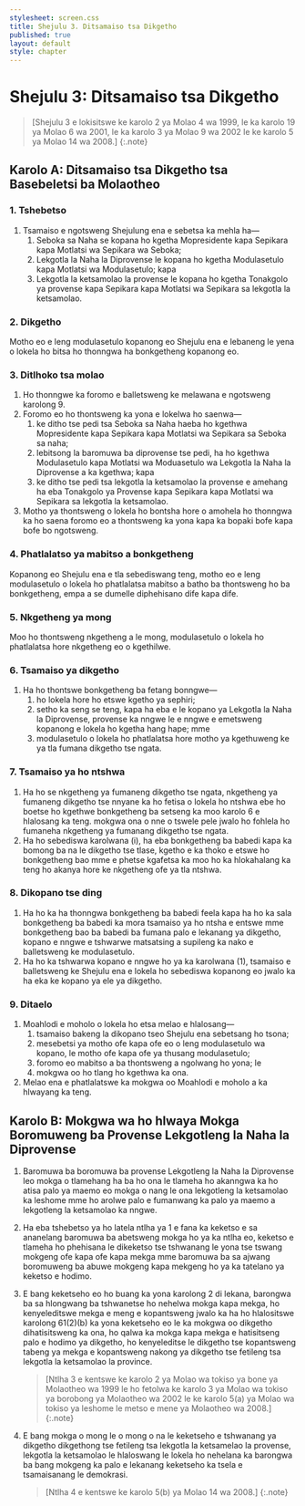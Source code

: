 ```yaml
---
stylesheet: screen.css
title: Shejulu 3. Ditsamaiso tsa Dikgetho
published: true
layout: default
style: chapter
---
```


# Shejulu 3: Ditsamaiso tsa Dikgetho

> [Shejulu 3 e lokisitswe ke karolo 2 ya Molao 4 wa 1999, le ka karolo 19 ya Molao 6 wa 2001, le ka karolo 3 ya Molao 9 wa 2002 le ke karolo 5 ya Molao 14 wa 2008.]
{:.note}

## Karolo A: Ditsamaiso tsa Dikgetho tsa Basebeletsi ba Molaotheo

### 1. Tshebetso

1.	Tsamaiso e ngotsweng Shejulung ena e sebetsa ka mehla ha—
	1.	Seboka sa Naha se kopana ho kgetha Mopresidente kapa Sepikara kapa Motlatsi wa Sepikara wa Seboka;
	1.	Lekgotla la Naha la Diprovense le kopana ho kgetha Modulasetulo kapa Motlatsi wa Modulasetulo; kapa
	1.	Lekgotla la ketsamolao la provense le kopana ho kgetha Tonakgolo ya provense kapa Sepikara kapa Motlatsi wa Sepikara sa lekgotla la ketsamolao.

### 2. Dikgetho

Motho eo e leng modulasetulo kopanong eo Shejulu ena e lebaneng le yena o lokela ho bitsa ho thonngwa ha bonkgetheng kopanong eo.

### 3. Ditlhoko tsa molao

1.	Ho thonngwe ka foromo e balletsweng ke melawana e ngotsweng karolong 9.
1.	Foromo eo ho thontsweng ka yona e lokelwa ho saenwa—
	1.	ke ditho tse pedi tsa Seboka sa Naha haeba ho kgethwa Mopresidente kapa Sepikara kapa Motlatsi wa Sepikara sa Seboka sa naha;
	1.	lebitsong la baromuwa ba diprovense tse pedi, ha ho kgethwa Modulasetulo kapa Motlatsi wa Moduasetulo wa Lekgotla la Naha la Diprovense a ka kgethwa; kapa
	1.	ke ditho tse pedi tsa lekgotla la ketsamolao la provense e amehang ha eba Tonakgolo ya Provense kapa Sepikara kapa Motlatsi wa Sepikara sa lekgotla la ketsamolao.
1.	Motho ya thontsweng o lokela ho bontsha hore o amohela ho thonngwa ka ho saena foromo eo a thontsweng ka yona kapa ka bopaki bofe kapa bofe bo ngotsweng.

### 4. Phatlalatso ya mabitso a bonkgetheng

Kopanong eo Shejulu ena e tla sebediswang teng, motho eo e leng modulasetulo o lokela ho phatlalatsa mabitso a batho ba thontsweng ho ba bonkgetheng, empa a se dumelle diphehisano dife kapa dife.

### 5. Nkgetheng ya mong

Moo ho thontsweng nkgetheng a le mong, modulasetulo o lokela ho phatlalatsa hore nkgetheng eo o kgethilwe.

### 6. Tsamaiso ya dikgetho

1.	Ha ho thontswe bonkgetheng ba fetang bonngwe—
	1.	ho lokela hore ho etswe kgetho ya sephiri;
	1.	setho ka seng se teng, kapa ha eba e le kopano ya Lekgotla la Naha la Diprovense, provense ka nngwe le e nngwe e emetsweng kopanong e lokela ho kgetha hang hape; mme
	1.	modulasetulo o lokela ho phatlalatsa hore motho ya kgethuweng ke ya tla fumana dikgetho tse ngata.

### 7. Tsamaiso ya ho ntshwa

1.	Ha ho se nkgetheng ya fumaneng dikgetho tse ngata, nkgetheng ya fumaneng dikgetho tse nnyane ka ho fetisa o lokela ho ntshwa ebe ho boetse ho kgethwe bonkgetheng ba setseng ka moo karolo 6 e hlalosang ka teng. mokgwa ona o nne o tswele pele jwalo ho fohlela ho fumaneha nkgetheng ya fumanang dikgetho tse ngata.
2.	Ha ho sebediswa karolwana (i), ha eba bonkgetheng ba babedi kapa ka bomong ba na le dikgetho tse tlase, kgetho e ka thoko e etswe ho bonkgetheng bao mme e phetse kgafetsa ka moo ho ka hlokahalang ka teng ho akanya hore ke nkgetheng ofe ya tla ntshwa.

### 8. Dikopano tse ding

1.	Ha ho ka ha thonngwa bonkgetheng ba babedi feela kapa ha ho ka sala bonkgetheng ba babedi ka mora tsamaiso ya ho ntsha e entswe mme bonkgetheng bao ba babedi ba fumana palo e lekanang ya dikgetho, kopano e nngwe e tshwarwe matsatsing a supileng ka nako e balletsweng ke modulasetulo.
2.	Ha ho ka tshwarwa kopano e nngwe ho ya ka karolwana (1), tsamaiso e balletsweng ke Shejulu ena e lokela ho sebediswa kopanong eo jwalo ka ha eka ke kopano ya ele ya dikgetho.

### 9. Ditaelo

1.	Moahlodi e moholo o lokela ho etsa melao e hlalosang—
	1.	tsamaiso bakeng la dikopano tseo Shejulu ena sebetsang ho tsona;
	1.	mesebetsi ya motho ofe kapa ofe eo o leng modulasetulo wa kopano, le motho ofe kapa ofe ya thusang modulasetulo;
	1.	foromo eo mabitso a ba thontsweng a ngolwang ho yona; le
	1.	mokgwa oo ho tlang ho kgethwa ka ona.
2.	Melao ena e phatlalatswe ka mokgwa oo Moahlodi e moholo a ka hlwayang ka teng.

## Karolo B: Mokgwa wa ho hlwaya Mokga Boromuweng ba Provense Lekgotleng la Naha la Diprovense

1.	Baromuwa ba boromuwa ba provense Lekgotleng la Naha la Diprovense leo mokga o tlamehang ha ba ho ona le tlameha ho akanngwa ka ho atisa palo ya maemo eo mokga o nang le ona lekgotleng la ketsamolao ka leshome mme ho arolwe palo e fumanwang ka palo ya maemo a lekgotleng la ketsamolao ka nngwe.
2.	Ha eba tshebetso ya ho latela ntlha ya 1 e fana ka keketso e sa ananelang baromuwa ba abetsweng mokga ho ya ka ntlha eo, keketso e tlameha ho phehisana le dikeketso tse tshwanang le yona tse tswang mokgeng ofe kapa ofe kapa mekga mme baromuwa ba sa ajwang boromuweng ba abuwe mokgeng kapa mekgeng ho ya ka tatelano ya keketso e hodimo.
3.	E bang keketseho eo ho buang ka yona karolong 2 di lekana, barongwa ba sa hlongwang ba tshwanetse ho nehelwa mokga kapa mekga, ho kenyeleditswe mekga e meng e kopantsweng jwalo ka ha ho hlalositswe karolong 61(2)(b) ka yona keketseho eo le ka mokgwa oo dikgetho dihatisitsweng ka ona, ho qalwa ka mokga kapa mekga e hatisitseng palo e hodimo ya dikgetho, ho kenyeleditse le dikgetho tse kopantsweng tabeng ya mekga e kopantsweng nakong ya dikgetho tse fetileng tsa lekgotla la ketsamolao la province.

	> [Ntlha 3 e kentswe ke karolo 2 ya Molao wa tokiso ya bone ya Molaotheo wa 1999 le ho fetolwa ke karolo 3 ya Molao wa tokiso ya borobong ya Molaotheo wa 2002 le ke karolo 5(a) ya Molao wa tokiso ya leshome le metso e mene ya Molaotheo wa 2008.]
	{:.note}

4. E bang mokga o mong le o mong o na le keketseho e tshwanang ya dikgetho dikgethong tse fetileng tsa lekgotla la ketsamelao la provense, lekgotla la ketsamolao le hlaloswang le lokela ho nehelana ka barongwa ba bang mokgeng ka palo e lekanang keketseho ka tsela e tsamaisanang le demokrasi.

	> [Ntlha 4 e kentswe ke karolo 5(b) ya Molao 14 wa 2008.]
	{:.note}
